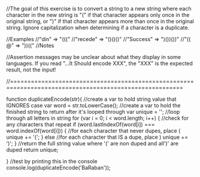 //The goal of this exercise is to convert a string to a new string where each character in the new string is "(" if that character appears only once in the original string, or ")" if that character appears more than once in the original string. Ignore capitalization when determining if a character is a duplicate.

//Examples
//"din"      =>  "((("
//"recede"   =>  "()()()"
//"Success"  =>  ")())())"
//"(( @"     =>  "))((" 
//Notes

//Assertion messages may be unclear about what they display in some languages. If you read "...It Should encode XXX", the "XXX" is the expected result, not the input!



//========================================================================================================

function duplicateEncode(str){
//create a var to hold string value that IGNORES case
var word = str.toLowerCase();
//create a var to hold the finished string to return after it's looped through 
var unique = '';
//loop through all letters in string
  for (var i = 0; i < word.length; i++) {
//check for any characters that repeat
    if (word.lastIndexOf(word[i]) === word.indexOf(word[i])) {
//for each character that never dupes, place (
      unique += '(';
    } else
//for each character that IS a dupe, place )
    unique += ')';
  }
//return the full string value where '(' are non duped and all')' are duped
  return unique;

}
//test by printing this in the console
console.log(duplicateEncode('BaRaban'));